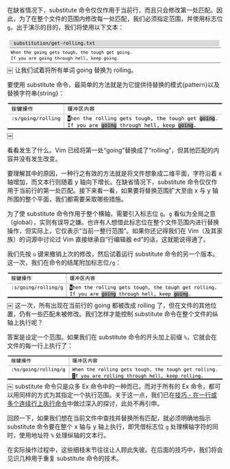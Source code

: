 在缺省情况下，substitute 命令仅仅作用于当前行，而且只会修改第一处匹配。因此，为了在整个文件的范围内修改每一处匹配，我们必须指定范围，并使用标志位 `g`。出于演示的目的，我们将使用以下文本：

![](../../.vuepress/public/img/vim/179.jpg)
￼
让我们试着将所有单词 going 替换为 rolling。

要使用 substitute 命令，最简单的方法就是为它提供待替换的模式{pattern}以及替换字符串{string}：

![](../../.vuepress/public/img/vim/180.jpg)￼

看看发生了什么。Vim 已经将第一处“going”替换成了“rolling”，但其他匹配的内容并没有发生改变。

要理解其中的原因，一种行之有效的方法就是将文件想象成二维平面，字符沿着 x 轴增加，而文本行则随着 y 轴向下增长。在缺省情况下，substitute 命令仅仅作用于当前行的第一处匹配。接下来看一看，如果要将替换范围扩大至由 x 与 y 轴所围的整个平面，我们都需要采取哪些措施。

为了使 substitute 命令作用于整个横轴，需要引入标志位 `g`。`g` 看似为全局之意（global），实则有误导之嫌。也许有人想借此标志位在整个文件范围内进行替换操作，但实际上，它仅表示“当前一整行范围”。如果你还记得我们在 Vim（及其家族）的词源中讨论过 Vim 直接继承自“行编辑器 ed”的话，这就能说得通了。

我们先按 `u` 键来撤销上次的修改，然后试着运行 substitute 命令的另一个版本。这一次，我们在命令的结尾附加标志位`/g`：

![](../../.vuepress/public/img/vim/181.jpg)
￼
这一次，所有出现在当前行的 going 都被改成 rolling 了，但在文件的其他位置，仍有一些匹配未被修改。我们怎样才能控制 substitute 命令在整个文件的纵轴上执行呢？

答案是设定一个范围。如果我们在 substitute 命令的开头加上前缀 `%`，它就会在文件的每一行上执行了：

![](../../.vuepress/public/img/vim/182.jpg)
￼
substitute 命令只是众多 Ex 命令中的一种而已，而对于所有的 Ex 命令，都可以用同样的方式为其指定一个执行范围。关于这一点，我们已在[技巧 - 在一行或多个连续行上执行命令](/pages/ae9b6d/)中做过深入的探讨，此处不再引申。

回顾一下，如果我们想在当前文件中查找并替换所有匹配，就必须明确地指示 substitute 命令要在整个 x 轴与 y 轴上执行，即凭借标志位 `g` 处理横轴字符的同时，使用地址符 `%` 处理纵轴的文本行。

在实际操作过程中，这些细枝末节往往让人顾此失彼。在后面的技巧中，我们将会见识几种用于重复 substitute 命令的技术。
